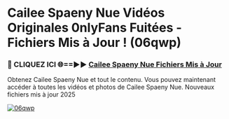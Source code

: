 # Cailee Spaeny Nue Vidéos Originales 0nlyFans Fuitées - Fichiers Mis à Jour ! (06qwp)

<h3>🔴 CLIQUEZ ICI 🌐==►► <a href="https://tinyurl.com/2pmr4ezf" rel="nofollow">Cailee Spaeny Nue Fichiers Mis à Jour</a></h3>

Obtenez Cailee Spaeny Nue et tout le contenu. Vous pouvez maintenant accéder à toutes les vidéos et photos de Cailee Spaeny Nue. Nouveaux fichiers mis à jour 2025

[![06qwp](https://i.imgur.com/6SNvagu.gif)](https://tinyurl.com/2pmr4ezf)

